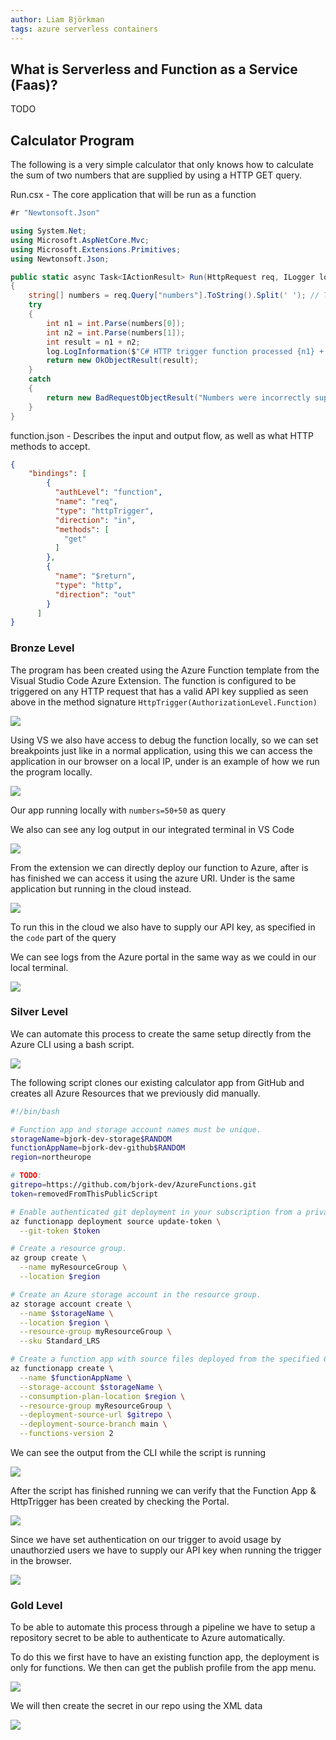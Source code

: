 ```yaml
---
author: Liam Björkman
tags: azure serverless containers
---
```


## What is Serverless and Function as a Service (Faas)?

TODO

## Calculator Program

The following is a very simple calculator that only knows how to calculate the sum of two numbers that are supplied by using a HTTP GET query.



Run.csx - The core application that will be run as a function

```c#
#r "Newtonsoft.Json"

using System.Net;
using Microsoft.AspNetCore.Mvc;
using Microsoft.Extensions.Primitives;
using Newtonsoft.Json;

public static async Task<IActionResult> Run(HttpRequest req, ILogger log)
{
    string[] numbers = req.Query["numbers"].ToString().Split(' '); // The '+' sign dissapears in the request, therefore we split on whitespace instead. Not ideal in a real app.
    try
    {
        int n1 = int.Parse(numbers[0]);
        int n2 = int.Parse(numbers[1]);
        int result = n1 + n2;
        log.LogInformation($"C# HTTP trigger function processed {n1} + {n2} and returned {result} .");
        return new OkObjectResult(result);
    }
    catch
    {
        return new BadRequestObjectResult("Numbers were incorrectly supplied.");
    }
}

```

function.json - Describes the input and output flow, as well as what HTTP methods to accept.

```json
{ 
    "bindings": [
        {
          "authLevel": "function",
          "name": "req",
          "type": "httpTrigger",
          "direction": "in",
          "methods": [
            "get"
          ]
        },
        {
          "name": "$return",
          "type": "http",
          "direction": "out"
        }
      ]
}
```



### Bronze Level

The program has been created using the Azure Function template from the Visual Studio Code Azure Extension. The function is configured to be triggered on any HTTP request that has a valid API key supplied as seen above in the method signature `HttpTrigger(AuthorizationLevel.Function)`

<img src="/img/image-20210915160152621.png">

Using VS we also have access to debug the function locally, so we can set breakpoints just like in a normal application, using this we can access the application in our browser on a local IP, under is an example of how we run the program locally.

<img src="/img/image-20210915160528733.png">

Our app running locally with `numbers=50+50` as query



We also can see any log output in our integrated terminal in VS Code

<img src="/img/image-20210915160750241.png">



From the extension we can directly deploy our function to Azure, after is has finished we can access it using the azure URI. Under is the same application but running in the cloud instead. 

<img src="/img/image-20210915161428771.png">

To run this in the cloud we also have to supply our API key, as specified in the `code` part of the query

We can see logs from the Azure portal in the same way as we could in our local terminal.

<img src="/img/image-20210915161543882.png">



### Silver Level

We can automate this process to create the same setup directly from the Azure CLI using a bash script. 

<img src="/img/azurecli1.png">

The following script clones our existing calculator app from GitHub and creates all Azure Resources that we previously did manually.

```bash
#!/bin/bash

# Function app and storage account names must be unique.
storageName=bjork-dev-storage$RANDOM
functionAppName=bjork-dev-github$RANDOM
region=northeurope

# TODO:
gitrepo=https://github.com/bjork-dev/AzureFunctions.git
token=removedFromThisPublicScript

# Enable authenticated git deployment in your subscription from a private repo.
az functionapp deployment source update-token \
  --git-token $token

# Create a resource group.
az group create \
  --name myResourceGroup \
  --location $region

# Create an Azure storage account in the resource group.
az storage account create \
  --name $storageName \
  --location $region \
  --resource-group myResourceGroup \
  --sku Standard_LRS

# Create a function app with source files deployed from the specified GitHub repo.
az functionapp create \
  --name $functionAppName \
  --storage-account $storageName \
  --consumption-plan-location $region \
  --resource-group myResourceGroup \
  --deployment-source-url $gitrepo \
  --deployment-source-branch main \
  --functions-version 2

```

We can see the output from the CLI while the script is running

<img src="/img/azurecli2.png">

After the script has finished running we can verify that the Function App & HttpTrigger has been created by checking the Portal.

<img src="/img/azureportal1.png">

Since we have set authentication on our trigger to avoid usage by unauthorzied users we have to supply our API key when running the trigger in the browser.

<img src="/img/image-20210916105505656.png">

### Gold Level

To be able to automate this process through a pipeline we have to setup a repository secret to be able to authenticate to Azure automatically.

To do this we first have to have an existing function app, the deployment is only for functions. We then can get the publish profile from the app menu.

<img src="/img/calc1.png">

We will then create the secret in our repo using the XML data

<img src="/img/gh2.png">






